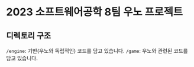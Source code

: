 # 2023 소프트웨어공학 8팀 우노 프로젝트

## 디렉토리 구조
`/engine`: 기반(우노와 독립적인) 코드를 담고 있습니다.
`/game`: 우노와 관련된 코드를 담고 있습니다.